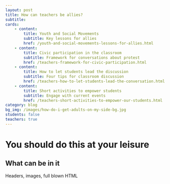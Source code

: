 ```yaml
---
layout: post
title: How can teachers be allies?
subtitle: 
cards:
    - content:
        title: Youth and Social Movements
        subtitle: Key lessons for allies
        href: /youth-and-social-movements-lessons-for-allies.html
    - content:
        title: Civic participation in the classroom
        subtitle: Framework for conversations about protest
        href: /teachers-framework-for-civic-participation.html   
    - content:
        title: How to let students lead the discussion
        subtitle: Four tips for classroom discussion
        href: /teachers-how-to-let-students-lead-the-conversation.html
    - content:
        title: Short activities to empower students
        subtitle: Engage with current events
        href: /teachers-short-activities-to-empower-our-students.html
category: blog
bg_img: /images/how-do-i-get-adults-on-my-side-bg.jpg
students: false
teachers: true
---
```


You should do this at your leisure
==================================

## What can be in it

Headers, images, full blown HTML

